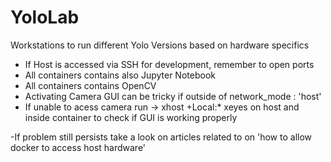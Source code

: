 # YoloLab

Workstations to run different Yolo Versions based on hardware specifics

- If Host is accessed via SSH for development, remember to open ports
- All containers contains also Jupyter Notebook
- All containers contains OpenCV
- Activating Camera GUI can be tricky if outside of network_mode : 'host'
- If unable to acess camera run  ->  xhost +Local:*
                                     xeyes on host and inside container to check if GUI is working properly
  
 -If problem still persists take a look on articles related to on 'how to allow docker to access host hardware'
